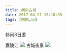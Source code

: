```yaml
---
title: 阆中古城
date: 2017-04-21 15:10:35
tags: [瞎拍,玩]
---
```


休闲3日游
<!-- more -->

嘉陵江
![](http://imageleeoy.oss-cn-shanghai.aliyuncs.com/IMG_1494.jpeg?Expires=1518163933&OSSAccessKeyId=TMP.AQHlzYvAvCUDjVDCInWOZ3LbuTQr-oSDpWzmnr91kFuP4V94Nfi5JY5AxcmsAAAwLAIUYxmkBxTC_4LVziPTJgsJpISK7C4CFCvwGazNOFIlkG8nZebjwh4eDnxS&Signature=6joYg063BkZABNFFQzlinga4%2B48%3D
)
古城夜景
![](http://imageleeoy.oss-cn-shanghai.aliyuncs.com/IMG_1648.jpeg?Expires=1518163896&OSSAccessKeyId=TMP.AQHlzYvAvCUDjVDCInWOZ3LbuTQr-oSDpWzmnr91kFuP4V94Nfi5JY5AxcmsAAAwLAIUYxmkBxTC_4LVziPTJgsJpISK7C4CFCvwGazNOFIlkG8nZebjwh4eDnxS&Signature=wXsDyGRl1e4VrsDCJhHIuaw236c%3D
)